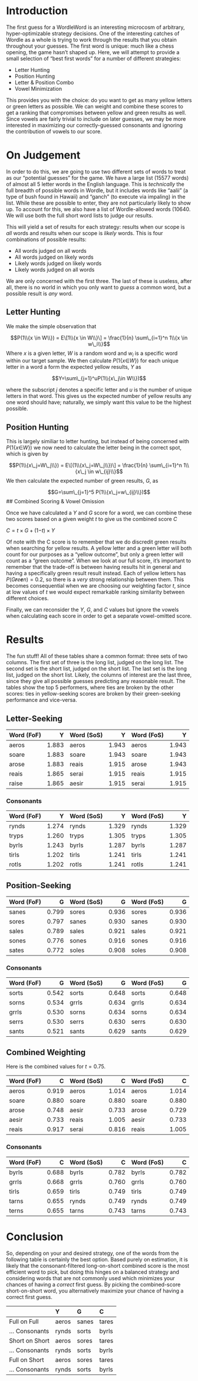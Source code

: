 # Introduction

The first guess for a WordleWord is an interesting microcosm of
arbitrary, hyper-optimizable strategy decisions. One of the interesting
catches of Wordle as a whole is trying to work through the results that
you obtain throughout your guesses. The first word is unique: much like
a chess opening, the game hasn’t shaped up. Here, we will attempt to
provide a small selection of “best first words” for a number of
different strategies:

-   Letter Hunting
-   Position Hunting
-   Letter & Position Combo
-   Vowel Minimization

This provides you with the choice: do you want to get as many yellow
letters or green letters as possible. We can weight and combine these
scores to get a ranking that compromises between yellow and green
results as well. Since vowels are fairly trivial to include on later
guesses, we may be more interested in maximizing our correctly-guessed
consonants and ignoring the contribution of vowels to our score.

# On Judgement

In order to do this, we are going to use two different sets of words to
treat as our “potential guesses” for the game. We have a large list
(15577 words) of almost all 5 letter words in the English language. This
is *technically* the full breadth of possible words in Wordle, but it
includes words like “aalii” (a type of bush found in Hawaii) and “ganch”
(to execute via impaling) in the list. While these are possible to
enter, they are not particularly likely to show up. To account for this,
we also have a list of Wordle-allowed words (10640. We will use both the
full short word lists to judge our results.

This will yield a set of results for each strategy: results when our
scope is *all* words and results when our scope is *likely* words. This
is four combinations of possible results:

-   All words judged on all words
-   All words judged on likely words
-   Likely words judged on likely words
-   Likely words judged on all words

We are only concerned with the first three. The last of these is
useless, after all, there is no world in which you only want to *guess*
a common word, but a possible result is *any* word.

## Letter Hunting

We make the simple observation that

$$P(1\\{x \in W\\}) = E\[1\\{x \in W\\}\] = \frac{1}{n} \sum\_{i=1}^n 1\\{x \in w\_i\\}$$
Where *x* is a given letter, *W* is a random word and *w*<sub>*i*</sub>
is a specific word within our target sample. We then calculate
*P*(1{*x*∈*W*}) for each unique letter in a word a form the expected
yellow results, *Y* as

$$Y=\sum\_{j=1}^uP(1\\{x\_j\in W\\})$$

where the subscript *j* denotes a specific letter and *u* is the number
of unique letters in that word. This gives us the expected number of
yellow results any one word should have; naturally, we simply want this
value to be the highest possible.

## Position Hunting

This is largely similiar to letter hunting, but instead of being
concerned with *P*(1{*x*∈*W*}) we now need to calculate the letter being
in the correct spot, which is given by

$$P(1\\{x\_j=W\_j\\}) = E\[(1\\{x\_j=W\_j\\})\] = \frac{1}{n} \sum\_{i=1}^n 1\\{x\_j \in w\_{ij}\\}$$
We then calculate the expected number of green results, *G*, as

$$G=\sum\_{j=1}^5 P(1\\{x\_j=w\_{ij}\\})$$
\## Combined Scoring & Vowel Omission

Once we have calculated a *Y* and *G* score for a word, we can combine
these two scores based on a given weight *t* to give us the combined
score *C*

*C* = *t* × *G* + (1−*t*) × *Y*

Of note with the C score is to remember that we do discredit green
results when searching for yellow results. A yellow letter and a green
letter will both count for our purposes as a “yellow outcome”, but only
a green letter will count as a “green outcome”. When we look at our full
score, it’s important to remember that the trade-off is between having
results hit in general and having a specifically green result result
instead. Each of yellow letters has *P*(*G**r**e**e**n*) = 0.2, so there
is a *very* strong relationship between them. This becomes consequential
when we are choosing our weighting factor *t*, since at low values of
*t* we would expect remarkable ranking similarity between different
choices.

Finally, we can reconsider the *Y*, *G*, and *C* values but ignore the
vowels when calculating each score in order to get a separate
vowel-omitted score.

# Results

The fun stuff! All of these tables share a common format: three sets of
two columns. The first set of three is the long list, judged on the long
list. The second set is the short list, judged on the short list. The
last set is the long list, judged on the short list. Likely, the columns
of interest are the last three, since they give all possible guesses
predicting any reasonable result. The tables show the top 5 performers,
where ties are broken by the other scores: ties in yellow-seeking scores
are broken by their green-seeking performance and vice-versa.

## Letter-Seeking

<table>
<thead>
<tr class="header">
<th style="text-align: left;">Word (FoF)</th>
<th style="text-align: right;">Y</th>
<th style="text-align: left;">Word (SoS)</th>
<th style="text-align: right;">Y</th>
<th style="text-align: left;">Word (FoS)</th>
<th style="text-align: right;">Y</th>
</tr>
</thead>
<tbody>
<tr class="odd">
<td style="text-align: left;">aeros</td>
<td style="text-align: right;">1.883</td>
<td style="text-align: left;">aeros</td>
<td style="text-align: right;">1.943</td>
<td style="text-align: left;">aeros</td>
<td style="text-align: right;">1.943</td>
</tr>
<tr class="even">
<td style="text-align: left;">soare</td>
<td style="text-align: right;">1.883</td>
<td style="text-align: left;">soare</td>
<td style="text-align: right;">1.943</td>
<td style="text-align: left;">soare</td>
<td style="text-align: right;">1.943</td>
</tr>
<tr class="odd">
<td style="text-align: left;">arose</td>
<td style="text-align: right;">1.883</td>
<td style="text-align: left;">reais</td>
<td style="text-align: right;">1.915</td>
<td style="text-align: left;">arose</td>
<td style="text-align: right;">1.943</td>
</tr>
<tr class="even">
<td style="text-align: left;">reais</td>
<td style="text-align: right;">1.865</td>
<td style="text-align: left;">serai</td>
<td style="text-align: right;">1.915</td>
<td style="text-align: left;">reais</td>
<td style="text-align: right;">1.915</td>
</tr>
<tr class="odd">
<td style="text-align: left;">raise</td>
<td style="text-align: right;">1.865</td>
<td style="text-align: left;">aesir</td>
<td style="text-align: right;">1.915</td>
<td style="text-align: left;">serai</td>
<td style="text-align: right;">1.915</td>
</tr>
</tbody>
</table>

### Consonants

<table>
<thead>
<tr class="header">
<th style="text-align: left;">Word (FoF)</th>
<th style="text-align: right;">Y</th>
<th style="text-align: left;">Word (SoS)</th>
<th style="text-align: right;">Y</th>
<th style="text-align: left;">Word (FoS)</th>
<th style="text-align: right;">Y</th>
</tr>
</thead>
<tbody>
<tr class="odd">
<td style="text-align: left;">rynds</td>
<td style="text-align: right;">1.274</td>
<td style="text-align: left;">rynds</td>
<td style="text-align: right;">1.329</td>
<td style="text-align: left;">rynds</td>
<td style="text-align: right;">1.329</td>
</tr>
<tr class="even">
<td style="text-align: left;">tryps</td>
<td style="text-align: right;">1.260</td>
<td style="text-align: left;">tryps</td>
<td style="text-align: right;">1.305</td>
<td style="text-align: left;">tryps</td>
<td style="text-align: right;">1.305</td>
</tr>
<tr class="odd">
<td style="text-align: left;">byrls</td>
<td style="text-align: right;">1.243</td>
<td style="text-align: left;">byrls</td>
<td style="text-align: right;">1.287</td>
<td style="text-align: left;">byrls</td>
<td style="text-align: right;">1.287</td>
</tr>
<tr class="even">
<td style="text-align: left;">tirls</td>
<td style="text-align: right;">1.202</td>
<td style="text-align: left;">tirls</td>
<td style="text-align: right;">1.241</td>
<td style="text-align: left;">tirls</td>
<td style="text-align: right;">1.241</td>
</tr>
<tr class="odd">
<td style="text-align: left;">rotls</td>
<td style="text-align: right;">1.202</td>
<td style="text-align: left;">rotls</td>
<td style="text-align: right;">1.241</td>
<td style="text-align: left;">rotls</td>
<td style="text-align: right;">1.241</td>
</tr>
</tbody>
</table>

## Position-Seeking

<table>
<thead>
<tr class="header">
<th style="text-align: left;">Word (FoF)</th>
<th style="text-align: right;">G</th>
<th style="text-align: left;">Word (SoS)</th>
<th style="text-align: right;">G</th>
<th style="text-align: left;">Word (FoS)</th>
<th style="text-align: right;">G</th>
</tr>
</thead>
<tbody>
<tr class="odd">
<td style="text-align: left;">sanes</td>
<td style="text-align: right;">0.799</td>
<td style="text-align: left;">sores</td>
<td style="text-align: right;">0.936</td>
<td style="text-align: left;">sores</td>
<td style="text-align: right;">0.936</td>
</tr>
<tr class="even">
<td style="text-align: left;">sores</td>
<td style="text-align: right;">0.797</td>
<td style="text-align: left;">sanes</td>
<td style="text-align: right;">0.930</td>
<td style="text-align: left;">sanes</td>
<td style="text-align: right;">0.930</td>
</tr>
<tr class="odd">
<td style="text-align: left;">sales</td>
<td style="text-align: right;">0.789</td>
<td style="text-align: left;">sales</td>
<td style="text-align: right;">0.921</td>
<td style="text-align: left;">sales</td>
<td style="text-align: right;">0.921</td>
</tr>
<tr class="even">
<td style="text-align: left;">sones</td>
<td style="text-align: right;">0.776</td>
<td style="text-align: left;">sones</td>
<td style="text-align: right;">0.916</td>
<td style="text-align: left;">sones</td>
<td style="text-align: right;">0.916</td>
</tr>
<tr class="odd">
<td style="text-align: left;">sates</td>
<td style="text-align: right;">0.772</td>
<td style="text-align: left;">soles</td>
<td style="text-align: right;">0.908</td>
<td style="text-align: left;">soles</td>
<td style="text-align: right;">0.908</td>
</tr>
</tbody>
</table>

### Consonants

<table>
<thead>
<tr class="header">
<th style="text-align: left;">Word (FoF)</th>
<th style="text-align: right;">G</th>
<th style="text-align: left;">Word (SoS)</th>
<th style="text-align: right;">G</th>
<th style="text-align: left;">Word (FoS)</th>
<th style="text-align: right;">G</th>
</tr>
</thead>
<tbody>
<tr class="odd">
<td style="text-align: left;">sorts</td>
<td style="text-align: right;">0.542</td>
<td style="text-align: left;">sorts</td>
<td style="text-align: right;">0.648</td>
<td style="text-align: left;">sorts</td>
<td style="text-align: right;">0.648</td>
</tr>
<tr class="even">
<td style="text-align: left;">sorns</td>
<td style="text-align: right;">0.534</td>
<td style="text-align: left;">grrls</td>
<td style="text-align: right;">0.634</td>
<td style="text-align: left;">grrls</td>
<td style="text-align: right;">0.634</td>
</tr>
<tr class="odd">
<td style="text-align: left;">grrls</td>
<td style="text-align: right;">0.530</td>
<td style="text-align: left;">sorns</td>
<td style="text-align: right;">0.634</td>
<td style="text-align: left;">sorns</td>
<td style="text-align: right;">0.634</td>
</tr>
<tr class="even">
<td style="text-align: left;">serrs</td>
<td style="text-align: right;">0.530</td>
<td style="text-align: left;">serrs</td>
<td style="text-align: right;">0.630</td>
<td style="text-align: left;">serrs</td>
<td style="text-align: right;">0.630</td>
</tr>
<tr class="odd">
<td style="text-align: left;">sants</td>
<td style="text-align: right;">0.521</td>
<td style="text-align: left;">sants</td>
<td style="text-align: right;">0.629</td>
<td style="text-align: left;">sants</td>
<td style="text-align: right;">0.629</td>
</tr>
</tbody>
</table>

## Combined Weighting

Here is the combined values for *t* = 0.75.

<table>
<thead>
<tr class="header">
<th style="text-align: left;">Word (FoF)</th>
<th style="text-align: right;">C</th>
<th style="text-align: left;">Word (SoS)</th>
<th style="text-align: right;">C</th>
<th style="text-align: left;">Word (FoS)</th>
<th style="text-align: right;">C</th>
</tr>
</thead>
<tbody>
<tr class="odd">
<td style="text-align: left;">aeros</td>
<td style="text-align: right;">0.919</td>
<td style="text-align: left;">aeros</td>
<td style="text-align: right;">1.014</td>
<td style="text-align: left;">aeros</td>
<td style="text-align: right;">1.014</td>
</tr>
<tr class="even">
<td style="text-align: left;">soare</td>
<td style="text-align: right;">0.880</td>
<td style="text-align: left;">soare</td>
<td style="text-align: right;">0.880</td>
<td style="text-align: left;">soare</td>
<td style="text-align: right;">0.880</td>
</tr>
<tr class="odd">
<td style="text-align: left;">arose</td>
<td style="text-align: right;">0.748</td>
<td style="text-align: left;">aesir</td>
<td style="text-align: right;">0.733</td>
<td style="text-align: left;">arose</td>
<td style="text-align: right;">0.729</td>
</tr>
<tr class="even">
<td style="text-align: left;">aesir</td>
<td style="text-align: right;">0.733</td>
<td style="text-align: left;">reais</td>
<td style="text-align: right;">1.005</td>
<td style="text-align: left;">aesir</td>
<td style="text-align: right;">0.733</td>
</tr>
<tr class="odd">
<td style="text-align: left;">reais</td>
<td style="text-align: right;">0.917</td>
<td style="text-align: left;">serai</td>
<td style="text-align: right;">0.816</td>
<td style="text-align: left;">reais</td>
<td style="text-align: right;">1.005</td>
</tr>
</tbody>
</table>

### Consonants

<table>
<thead>
<tr class="header">
<th style="text-align: left;">Word (FoF)</th>
<th style="text-align: right;">C</th>
<th style="text-align: left;">Word (SoS)</th>
<th style="text-align: right;">C</th>
<th style="text-align: left;">Word (FoS)</th>
<th style="text-align: right;">C</th>
</tr>
</thead>
<tbody>
<tr class="odd">
<td style="text-align: left;">byrls</td>
<td style="text-align: right;">0.688</td>
<td style="text-align: left;">byrls</td>
<td style="text-align: right;">0.782</td>
<td style="text-align: left;">byrls</td>
<td style="text-align: right;">0.782</td>
</tr>
<tr class="even">
<td style="text-align: left;">grrls</td>
<td style="text-align: right;">0.668</td>
<td style="text-align: left;">grrls</td>
<td style="text-align: right;">0.760</td>
<td style="text-align: left;">grrls</td>
<td style="text-align: right;">0.760</td>
</tr>
<tr class="odd">
<td style="text-align: left;">tirls</td>
<td style="text-align: right;">0.659</td>
<td style="text-align: left;">tirls</td>
<td style="text-align: right;">0.749</td>
<td style="text-align: left;">tirls</td>
<td style="text-align: right;">0.749</td>
</tr>
<tr class="even">
<td style="text-align: left;">tarns</td>
<td style="text-align: right;">0.655</td>
<td style="text-align: left;">rynds</td>
<td style="text-align: right;">0.749</td>
<td style="text-align: left;">rynds</td>
<td style="text-align: right;">0.749</td>
</tr>
<tr class="odd">
<td style="text-align: left;">terns</td>
<td style="text-align: right;">0.655</td>
<td style="text-align: left;">tarns</td>
<td style="text-align: right;">0.743</td>
<td style="text-align: left;">tarns</td>
<td style="text-align: right;">0.743</td>
</tr>
</tbody>
</table>

# Conclusion

So, depending on your and desired strategy, one of the words from the
following table is certainly the best option. Based purely on
estimation, it is likely that the consonant-filtered long-on-short
combined score is the most efficient word to pick, but doing this hinges
on a balanced strategy and considering words that are not commonly used
which minimizes your chances of having a *correct* first guess. By
picking the combined-score short-on-short word, you alternatively
maximize your chance of having a correct first guess.

<table>
<thead>
<tr class="header">
<th></th>
<th style="text-align: left;">Y</th>
<th style="text-align: left;">G</th>
<th style="text-align: left;">C</th>
</tr>
</thead>
<tbody>
<tr class="odd">
<td>Full on Full</td>
<td style="text-align: left;">aeros</td>
<td style="text-align: left;">sanes</td>
<td style="text-align: left;">tares</td>
</tr>
<tr class="even">
<td>… Consonants</td>
<td style="text-align: left;">rynds</td>
<td style="text-align: left;">sorts</td>
<td style="text-align: left;">byrls</td>
</tr>
<tr class="odd">
<td>Short on Short</td>
<td style="text-align: left;">aeros</td>
<td style="text-align: left;">sores</td>
<td style="text-align: left;">tares</td>
</tr>
<tr class="even">
<td>… Consonants</td>
<td style="text-align: left;">rynds</td>
<td style="text-align: left;">sorts</td>
<td style="text-align: left;">byrls</td>
</tr>
<tr class="odd">
<td>Full on Short</td>
<td style="text-align: left;">aeros</td>
<td style="text-align: left;">sores</td>
<td style="text-align: left;">tares</td>
</tr>
<tr class="even">
<td>… Consonants</td>
<td style="text-align: left;">rynds</td>
<td style="text-align: left;">sorts</td>
<td style="text-align: left;">byrls</td>
</tr>
</tbody>
</table>

